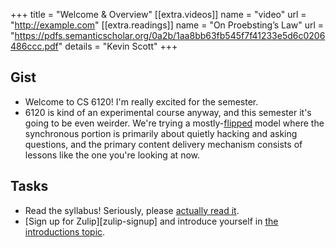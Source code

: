 +++
title = "Welcome & Overview"
[[extra.videos]]
name = "video"
url = "http://example.com"
[[extra.readings]]
name = "On Proebsting’s Law"
url = "https://pdfs.semanticscholar.org/0a2b/1aa8bb63fb545f7f41233e5d6c0206486ccc.pdf"
details = "Kevin Scott"
+++

## Gist

* Welcome to CS 6120! I'm really excited for the semester.
* 6120 is kind of an experimental course anyway, and this semester it's going to be even weirder. We're trying a mostly-[flipped][] model where the synchronous portion is primarily about quietly hacking and asking questions, and the primary content delivery mechanism consists of lessons like the one you're looking at now.


## Tasks

* Read the syllabus! Seriously, please [actually read it][s].
* [Sign up for Zulip][zulip-signup] and introduce yourself in [the introductions topic][intro].

[s]: https://www.cameo.com/v/5f2b392a0299b100202e624a
[intro]: https://cs6120.zulipchat.com/#narrow/stream/254729-general/topic/introductions
[flipped]: https://en.wikipedia.org/wiki/Flipped_classroom

